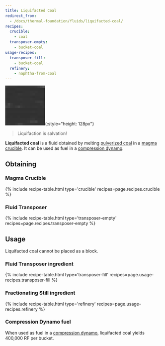 ```yaml
---
title: Liquifacted Coal
redirect_from:
  - /docs/thermal-foundation/fluids/liquifacted-coal/
recipes:
  crucible:
    - coal
  transposer-empty:
    - bucket-coal
usage-recipes:
  transposer-fill:
    - bucket-coal
  refinery:
    - naphtha-from-coal
---
```


![Liquifacted coal](/assets/images/thermal-foundation/liquifacted-coal.gif){:style="height: 128px"}

> Liquifaction is salvation!


**Liquifacted coal** is a fluid obtained by melting [pulverized
coal](/docs/thermal-foundation/items/materials/dusts/pulverized-coal/) in a
[magma crucible](/docs/thermal-expansion/machines/magma-crucible/). It can be
used as fuel in a [compression
dynamo](/docs/thermal-expansion/dynamos/compression-dynamo/).


Obtaining
---------

### Magma Crucible
{% include recipe-table.html type='crucible' recipes=page.recipes.crucible %}

### Fluid Transposer
{% include recipe-table.html type='transposer-empty' recipes=page.recipes.transposer-empty %}


Usage
-----

Liquifacted coal cannot be placed as a block.

### Fluid Transposer ingredient
{% include recipe-table.html type='transposer-fill' recipes=page.usage-recipes.transposer-fill %}

### Fractionating Still ingredient
{% include recipe-table.html type='refinery' recipes=page.usage-recipes.refinery %}

### Compression Dynamo fuel
When used as fuel in a [compression
dynamo](/docs/thermal-expansion/dynamos/compression-dynamo/), liquifacted coal
yields 400,000 RF per bucket.
